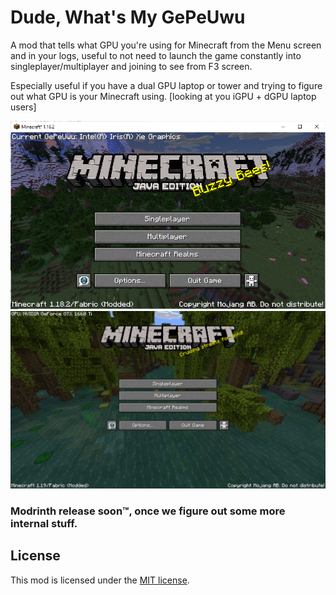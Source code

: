 # Dude, What's My GePeUwu

A mod that tells what GPU you're using for Minecraft from the Menu screen and in your logs, useful to not need to launch 
the game constantly into singleplayer/multiplayer and joining to see from F3 screen.

Especially useful if you have a dual GPU laptop or tower and trying to figure out what GPU is your Minecraft using. 
[looking at you iGPU + dGPU laptop users]

![img.png](images/intel.png)
![img.png](images/nvidia.png)

### Modrinth release soon™, once we figure out some more internal stuff.

## License

This mod is licensed under the [MIT license](LICENSE).